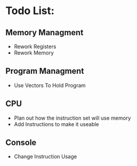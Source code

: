 # Todo List:
## Memory Managment
- Rework Registers
- Rework Memory

## Program Managment
- Use Vectors To Hold Program

## CPU
- Plan out how the instruction set will use memory
- Add Instructions to make it useable

## Console
- Change Instruction Usage
